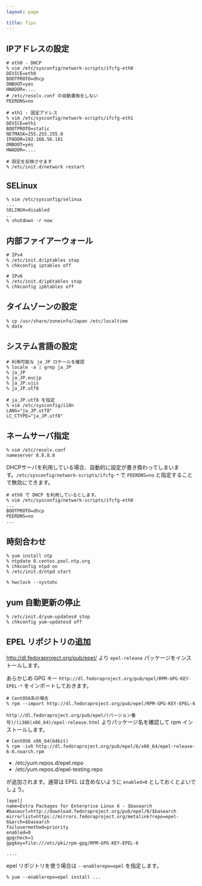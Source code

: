 ```yaml
---
layout: page

title: Tips
---
```


## IPアドレスの設定

    # eth0 - DHCP
    % vim /etc/sysconfig/network-scripts/ifcfg-eth0
    DEVICE=eth0
    BOOTPROTO=dhcp
    ONBOOT=yes
    HWADDR=....
    # /etc/resolv.conf の自動書換をしない
    PEERDNS=no

    # eth1 - 固定アドレス
    % vim /etc/sysconfig/network-scripts/ifcfg-eth1
    DEVICE=eth1
    BOOTPROTO=static
    NETMASK=255.255.255.0
    IPADDR=192.168.56.101
    ONBOOT=yes
    HWADDR=....

    # 設定を反映させます
    % /etc/init.d/network restart


## SELinux

    % vim /etc/sysconfig/selinux
    ...
    SELINUX=disabled
    ..
    % shutdown -r now


## 内部ファイアーウォール

    # IPv4
    % /etc/init.d/iptables stop
    % chkconfig iptables off

    # IPv6
    % /etc/init.d/ip6tables stop
    % chkconfig ip6tables off


## タイムゾーンの設定

    % cp /usr/share/zoneinfo/Japan /etc/localtime
    % date


## システム言語の設定

    # 利用可能な ja_JP ロケールを確認
    % locale -a | grep ja_JP
    % ja_JP
    % ja_JP.eucjp
    % ja_JP.ujis
    % ja_JP.utf8

    # ja_JP.utf8 を指定
    % vim /etc/sysconfig/i18n
    LANG="ja_JP.utf8"
    LC_CTYPE="ja_JP.utf8"


## ネームサーバ指定

    % vim /etc/resolv.conf
    nameserver 8.8.8.8


DHCPサーバを利用している場合、自動的に設定が書き換わってしまいます。`/etc/sysconfig/network-scripts/ifcfg-*` で `PEERDNS=no` と指定することで無効にできます。

    # eth0 で DHCP を利用しているとします。
    % vim /etc/sysconfig/network-scripts/ifcfg-eth0
    ...
    BOOTPROTO=dhcp
    PEERDNS=no
    ...


## 時刻合わせ

    % yum install ntp
    % ntpdate 0.centos.pool.ntp.org
    % chkconfig ntpd on
    % /etc/init.d/ntpd start

    % hwclock --systohc


## yum 自動更新の停止

    % /etc/init.d/yum-updatesd stop
    % chkconfig yum-updatesd off


## EPEL リポジトリの追加

<http://dl.fedoraproject.org/pub/epel/> より `epel-release` パッケージをインストールします。

あらかじめ GPG キー `http://dl.fedoraproject.org/pub/epel/RPM-GPG-KEY-EPEL-*` をインポートしておきます。

    # CentOS6系の場合
    % rpm --import http://dl.fedoraproject.org/pub/epel/RPM-GPG-KEY-EPEL-6

`http://dl.fedoraproject.org/pub/epel/(バージョン番号)/(i386|x86_64)/epel-release.html` よりパッケージ名を確認して rpm インストールします。

    # CentOS6 x86_64(64bit)
    % rpm -ivh http://dl.fedoraproject.org/pub/epel/6/x86_64/epel-release-6-8.noarch.rpm

* /etc/yum.repos.d/epel.repo
* /etc/yum.repos.d/epel-testing.repo

が追加されます。通常は EPEL は含めないように `enabled=0` としておくとよいでしょう。

    [epel]
    name=Extra Packages for Enterprise Linux 6 - $basearch
    #baseurl=http://download.fedoraproject.org/pub/epel/6/$basearch
    mirrorlist=https://mirrors.fedoraproject.org/metalink?repo=epel-6&arch=$basearch
    failovermethod=priority
    enabled=0
    gpgcheck=1
    gpgkey=file:///etc/pki/rpm-gpg/RPM-GPG-KEY-EPEL-6

    ....

epel リポジトリを使う場合は `--enablerepo=epel` を指定します。

    % yum --enablerepo=epel install ...


